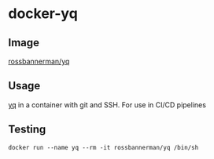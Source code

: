 # docker-yq

## Image
[rossbannerman/yq](https://hub.docker.com/repository/docker/rossbannerman/yq)


## Usage
[yq](https://github.com/mikefarah/yq) in a container with git and SSH. For use in CI/CD pipelines

## Testing
`docker run --name yq --rm -it rossbannerman/yq /bin/sh`

